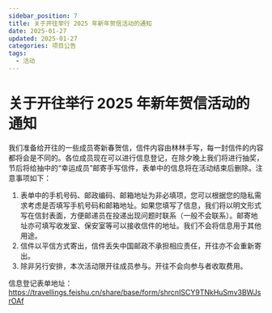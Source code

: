 ```yaml
---
sidebar_position: 7
title: 关于开往举行 2025 年新年贺信活动的通知
date: 2025-01-27
updated: 2025-01-27
categories: 项目公告
tags:
  - 活动  
---
```


# 关于开往举行 2025 年新年贺信活动的通知

我们准备给开往的一些成员寄新春贺信，信件内容由林林手写，每一封信件的内容都将会是不同的。各位成员现在可以进行信息登记，在除夕晚上我们将进行抽奖，节后将给抽中的“幸运成员”邮寄手写信件，表单中的信息将在活动结束后删除。注意事项如下：   

1. 表单中的手机号码、邮政编码、邮箱地址为非必填项，您可以根据您的隐私需求考虑是否填写手机号码和邮箱地址。如果您填写了信息，我们将以明文形式写在信封表面，方便邮递员在投递出现问题时联系（一般不会联系）。邮寄地址亦可填写收发室、保安室等可以接收信件的地址。我们不会将信息用于其他用途。
2. 信件以平信方式寄出，信件丢失中国邮政不承担相应责任，开往亦不会重新寄出。
3. 除非另行安排，本次活动限开往成员参与。开往不会向参与者收取费用。
   

信息登记表单地址：https://travellings.feishu.cn/share/base/form/shrcnISCY9TNkHuSmv3BWJsrOAf

